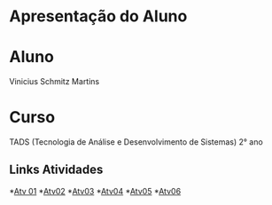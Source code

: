# Apresentação do Aluno 

# Aluno 
Vinicius Schmitz Martins

# Curso 
TADS (Tecnologia de Análise e Desenvolvimento de Sistemas) 2° ano

## Links Atividades
*[Atv 01]()
*[Atv02]()
*[Atv03]()
*[Atv04]()
*[Atv05]()
*[Atv06]()



